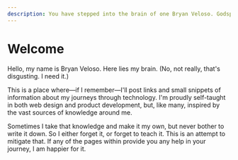 ```yaml
---
description: You have stepped into the brain of one Bryan Veloso. Godspeed.
---
```


# Welcome

Hello, my name is Bryan Veloso. Here lies my brain. (No, not really, that's disgusting. I need it.)&#x20;

This is a place where—if I remember—I'll post links and small snippets of information about my journeys through technology. I'm proudly self-taught in both web design and product development, but, like many, inspired by the vast sources of knowledge around me.

Sometimes I take that knowledge and make it my own, but never bother to write it down. So I either forget it, or forget to teach it. This is an attempt to mitigate that. If any of the pages within provide you any help in your journey, I am happier for it.
